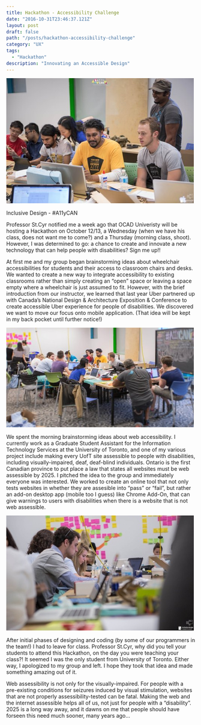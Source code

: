 ```yaml
---
title: Hackathon - Accessibility Challenge
date: "2016-10-31T23:46:37.121Z"
layout: post
draft: false
path: "/posts/hackathon-accessibility-challenge"
category: "UX"
tags:
  - "Hackathon"
description: "Innovating an Accessible Design"
---
```



![photo](./1.jpg)

Inclusive Design - #A11yCAN 

Professor St.Cyr notified me a week ago that OCAD Univeristy will be hosting a Hackathon on October 12/13, a Wednesday (when we have his class, does not want me to come?) and a Thursday (morning class, shoot). However, I was determined to go: a chance to create and innovate a new technology that can help people with disabilities? Sign me up!! 

At first me and my group began brainstorming ideas about wheelchair accessibilities for students and their access to classroom chairs and desks. We wanted to create a new way to integrate accessibility to existing classrooms rather than simply creating an “open” space or leaving a space empty where a wheelchair is just assumed to fit. However, with the brief introduction from our instructor, we learned that last year Uber partnered up with Canada’s National Design & Architecture Exposition & Conference to create accessible Uber experience for people of disabilities. We discovered we want to move our focus onto mobile application. (That idea will be kept in my back pocket until further notice!) 

![photo](./2.jpg)

We spent the morning brainstorming ideas about web accessibility. I currently work as a Graduate Student Assistant for the Information Technology Services at the University of Toronto, and one of my various project include making every UofT site assessible to people with disabilities, including visually-impaired, deaf, deaf-blind individuals. Ontario is the first Canadian province to put place a law that states all websites must be web assessible by 2025. I pitched the idea to the group and immediately everyone was interested. We worked to create an online tool that not only tests websites in whether they are assesible into “pass” or “fail”, but rather an add-on desktop app (mobile too I guess) like Chrome Add-On, that can give warnings to users with disabilities when there is a website that is not web assessible. 

![photo](./3.jpg)


After initial phases of designing and coding (by some of our programmers in the team!) I had to leave for class. Professor St.Cyr, why did you tell your students to attend this Hackathon, on the day you were teaching your class?! It seemed I was the only student from University of Toronto. Either way, I apologized to my group and left. I hope they took that idea and made something amazing out of it. 

Web assessibility is not only for the visually-impaired. For people with a pre-existing conditions for seizures induced by visual stimulation, websites that are not properly assessibility-tested can be fatal. Making the web and the internet assessible helps all of us, not just for people with a “disability”. 2025 is a long way away, and it dawns on me that people should have forseen this need much sooner, many years ago… 
